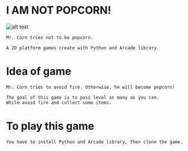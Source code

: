 # I AM NOT POPCORN!

![alt test](https://raw.githubusercontent.com/llleyelll/i-am-not-pop-corn/master/images/logo.png)

    Mr. Corn tries not to be popcorn.

    A 2D platform games create with Python and Arcade library.

# Idea of game

    Mr. Corn tries to avoid fire. Otherwise, he will become popcorn!
    
    The goal of this game is to pass level as many as you can.
    While avoid fire and collect some items.

# To play this game

    You have to install Python and Arcade library, then clone the game.
